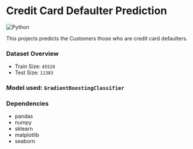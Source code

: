 # Credit Card Defaulter Prediction

![Python](https://img.shields.io/badge/Python%20-Python%203.9.1-yellowgreen?style=for-the-badge&logo=python)

This projects predicts the Customers those who are credit card defaulters.

### Dataset Overview

- Train Size: `45528`
- Test Size: `11383`

### Model used: `GradientBoostingClassifier`

### Dependencies

- pandas
- numpy
- sklearn
- matplotlib
- seaborn
